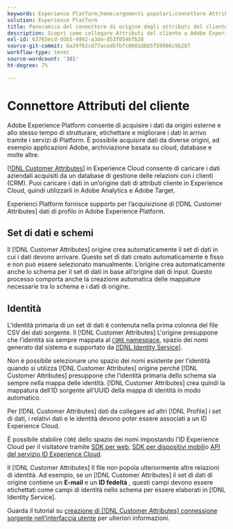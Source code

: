```yaml
---
keywords: Experience Platform;home;argomenti popolari;connettore Attributi del cliente
solution: Experience Platform
title: Panoramica del connettore di origine degli attributi del cliente
description: Scopri come collegare Attributi del cliente a Adobe Experience Platform utilizzando le API o l’interfaccia utente
exl-id: 63765ecd-ddb5-4992-a3de-d53f054bfb28
source-git-commit: ba39f62cd77acedb7bfc0081dbb5f59906c9b287
workflow-type: tm+mt
source-wordcount: '381'
ht-degree: 7%

---
```


# Connettore Attributi del cliente

Adobe Experience Platform consente di acquisire i dati da origini esterne e allo stesso tempo di strutturare, etichettare e migliorare i dati in arrivo tramite i servizi di Platform. È possibile acquisire dati da diverse origini, ad esempio applicazioni Adobe, archiviazione basata su cloud, database e molte altre.

[[!DNL Customer Attributes]](https://experienceleague.adobe.com/docs/core-services/interface/services/customer-attributes/attributes.html) in Experience Cloud consente di caricare i dati aziendali acquisiti da un database di gestione delle relazioni con i clienti (CRM). Puoi caricare i dati in un’origine dati di attributi cliente in Experience Cloud, quindi utilizzarli in Adobe Analytics e Adobe Target.

Experienci Platform fornisce supporto per l’acquisizione di [!DNL Customer Attributes] dati di profilo in Adobe Experience Platform.

## Set di dati e schemi

Il [!DNL Customer Attributes] origine crea automaticamente il set di dati in cui i dati devono arrivare. Questo set di dati creato automaticamente è fisso e non può essere selezionato manualmente. L’origine crea automaticamente anche lo schema per il set di dati in base all’origine dati di input. Questo processo comporta anche la creazione automatica delle mappature necessarie tra lo schema e i dati di origine.

## Identità

L’identità primaria di un set di dati è contenuta nella prima colonna del file CSV dei dati sorgente. Il [!DNL Customer Attributes] L&#39;origine presuppone che l&#39;identità sia sempre mappata al [`CORE` namespace](../../../identity-service/features/namespaces.md), spazio dei nomi generato dal sistema e supportato da [[!DNL Identity Service]](../../../identity-service/home.md).

Non è possibile selezionare uno spazio dei nomi esistente per l’identità quando si utilizza [!DNL Customer Attributes] origine perché [!DNL Customer Attributes] presuppone che l’identità primaria dello schema sia sempre nella mappa delle identità. [!DNL Customer Attributes] crea quindi la mappatura dell’ID sorgente all’UUID della mappa di identità in modo automatico.

Per [!DNL Customer Attributes] dati da collegare ad altri [!DNL Profile] i set di dati, i relativi dati e le identità devono poter essere associati a un ID Experience Cloud.

È possibile stabilire `CORE` dello spazio dei nomi impostando l’ID Experience Cloud per il visitatore tramite [SDK per web](https://experienceleague.adobe.com/docs/experience-platform/edge/identity/overview.html), [SDK per dispositivi mobili](https://developer.adobe.com/client-sdks/documentation/mobile-core/identity/)o [API del servizio ID Experience Cloud](https://experienceleague.adobe.com/docs/id-service/using/intro/overview.html?lang=it).

Il [!DNL Customer Attributes] Il file non popola ulteriormente altre relazioni di identità. Ad esempio, se un [!DNL Customer Attributes] il set di dati di origine contiene un **E-mail** e un **ID fedeltà** , questi campi devono essere etichettati come campi di identità nello schema per essere elaborati in [!DNL Identity Service].

Guarda il tutorial su [creazione di [!DNL Customer Attributes] connessione sorgente nell’interfaccia utente](../../tutorials/ui/create/adobe-applications/customer-attributes.md) per ulteriori informazioni.
